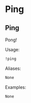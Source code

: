 # Ping



## Ping

Pong!

Usage:

```md
!ping 
```

Aliases:

```md
None
```

Examples:

```md
None
```

